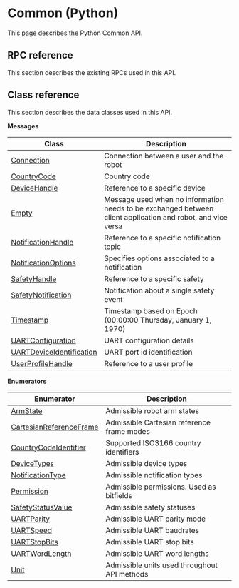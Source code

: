 # Common \(Python\)

This page describes the Python Common API.

## RPC reference

This section describes the existing RPCs used in this API.

## Class reference

This section describes the data classes used in this API.

 **Messages** 

|Class|Description|
|-----|-----------|
|[Connection](../messages/Common/Connection.md#)|Connection between a user and the robot|
|[CountryCode](../messages/Common/CountryCode.md#)|Country code|
|[DeviceHandle](../messages/Common/DeviceHandle.md#)|Reference to a specific device|
|[Empty](../messages/Common/Empty.md#)|Message used when no information needs to be exchanged between client application and robot, and vice versa|
|[NotificationHandle](../messages/Common/NotificationHandle.md#)|Reference to a specific notification topic|
|[NotificationOptions](../messages/Common/NotificationOptions.md#)|Specifies options associated to a notification|
|[SafetyHandle](../messages/Common/SafetyHandle.md#)|Reference to a specific safety|
|[SafetyNotification](../messages/Common/SafetyNotification.md#)|Notification about a single safety event|
|[Timestamp](../messages/Common/Timestamp.md#)|Timestamp based on Epoch \(00:00:00 Thursday, January 1, 1970\)|
|[UARTConfiguration](../messages/Common/UARTConfiguration.md#)|UART configuration details|
|[UARTDeviceIdentification](../messages/Common/UARTDeviceIdentification.md#)|UART port id identification|
|[UserProfileHandle](../messages/Common/UserProfileHandle.md#)|Reference to a user profile|

 **Enumerators** 

|Enumerator|Description|
|----------|-----------|
|[ArmState](../enums/Common/ArmState.md#)|Admissible robot arm states|
|[CartesianReferenceFrame](../enums/Common/CartesianReferenceFrame.md#)|Admissible Cartesian reference frame modes|
|[CountryCodeIdentifier](../enums/Common/CountryCodeIdentifier.md#)|Supported ISO3166 country identifiers|
|[DeviceTypes](../enums/Common/DeviceTypes.md#)|Admissible device types|
|[NotificationType](../enums/Common/NotificationType.md#)|Admissible notification types|
|[Permission](../enums/Common/Permission.md#)|Admissible permissions. Used as bitfields|
|[SafetyStatusValue](../enums/Common/SafetyStatusValue.md#)|Admissible safety statuses|
|[UARTParity](../enums/Common/UARTParity.md#)|Admissible UART parity mode|
|[UARTSpeed](../enums/Common/UARTSpeed.md#)|Admissible UART baudrates|
|[UARTStopBits](../enums/Common/UARTStopBits.md#)|Admissible UART stop bits|
|[UARTWordLength](../enums/Common/UARTWordLength.md#)|Admissible UART word lengths|
|[Unit](../enums/Common/Unit.md#)|Admissible units used throughout API methods|

